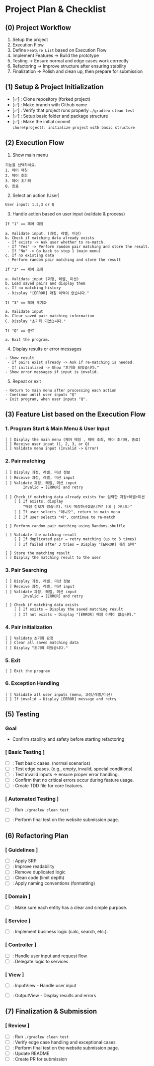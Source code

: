 # Project Plan & Checklist

## (0) Project Workflow
 1. Setup the project
 2. Execution Flow
 3. Define `Feature List` based on Execution Flow
 4. Implement Features → Build the prototype
 5. Testing → Ensure normal and edge cases work correctly
 6. Refactoring → Improve structure after ensuring stability
 7. Finalization → Polish and clean up, then prepare for submission





## (1) Setup & Project Initialization
- [✅] : Clone repository (forked project)
- [✅] : Make branch with Github name
- [✅] : Verify that project runs properly `./gradlew clean test`
- [✅] : Setup basic folder and package structure
- [✅] : Make the initial commit<br>
        `chore(project): initialize project with basic structure`





## (2) Execution Flow
1. Show main menu
```
기능을 선택하세요.
1. 페어 매칭
2. 페어 조회
3. 페어 초기화
Q. 종료
```

2. Select an action (User)
```
User input: 1,2,3 or Q
```

3. Handle action based on user input (validate & process)
```
If "1" == 페어 매칭

a. Validate input. (과정, 레벨, 미션)
b. Check if matching data already exists
 - If exists -> Ask user whether to re-match.
 - If "Yes" -> Perform random pair matching and store the result.
 - If "No" -> Go back to step 1 (main menu)
c. If no existing data
 - Perform random pair matching and store the result

```

```
If "2" == 페어 조회

a. Validate input (과정, 레벨, 미션)
b. Load saved pairs and display them
c. If no matching history
 - Display "[ERROR] 매칭 이력이 없습니다."
```

```
If "3" == 페어 초기화

a. Validate input
b. Clear saved pair matching information
C. Display "초기화 되었습니다."

```

```
If "Q" == 종료

a. Exit the program.

```

4. Display results or error messages
```
- Show result
 - If pairs exist already -> Ask if re-matching is needed.
 - If initialized -> Show "초기화 되었습니다."
- Show error messages if input is invalid.
```

5. Repeat or exit
```
- Return to main menu after processing each action
- Continue until user inputs "Q"
- Exit program, when user inputs "Q".
```




## (3) Feature List based on the Execution Flow

### 1. Program Start & Main Menu & User Input
```
[ ] Display the main menu (페어 매칭 , 페어 조회, 페어 초기화, 종료)
[ ] Receive user input (1, 2, 3, or Q)
[ ] Validate menu input (Invalid -> Error)
```

### 2. Pair matching
```
[ ] Display 과정, 레벨, 미션 정보
[ ] Receive 과정, 레벨, 미션 input
[ ] Validate 과정, 레벨, 미션 input
        Invalid → [ERROR] and retry

[ ] Check if matching data already exists for 입력한 과정+레벨+미션
    [ ] If exists, display
        "매칭 정보가 있습니다. 다시 매칭하시겠습니까? (네 | 아니오)"
    [ ] If user selects "아니오", return to main menu
    [ ] If user selects "네", continue to re-match

[ ] Perform random pair matching using Randoms.shuffle

[ ] Validate the matching result
    [ ] If duplicated pair → retry matching (up to 3 times)
    [ ] If failed after 3 tries → Display "[ERROR] 매칭 실패"

[ ] Store the matching result
[ ] Display the matching result to the user
```

### 3. Pair Searching

```
[ ] Display 과정, 레벨, 미션 정보
[ ] Receive 과정, 레벨, 미션 input
[ ] Validate 과정, 레벨, 미션 input
        Invalid → [ERROR] and retry

[ ] Check if matching data exists
    [ ] If exists → Display the saved matching result
    [ ] If not exists → Display "[ERROR] 매칭 이력이 없습니다."
```

### 4. Pair initialization
```
[ ] Validate 초기화 요청
[ ] Clear all saved matching data
[ ] Display "초기화 되었습니다."
```

### 5. Exit
```
[ ] Exit the program
```

### 6. Exception Handling
```
[ ] Validate all user inputs (menu, 과정/레벨/미션)
[ ] If invalid → Display [ERROR] message and retry
```





## (5) Testing
### Goal
- Confirm stability and safety before starting refactoring

### [ Basic Testing ]
- [ ] : Test basic cases. (normal scenarios)
- [ ] : Test edge cases. (e.g., empty, invalid, special conditions)
- [ ] : Test invalid inputs -> ensure proper error handling.
- [ ] : Confirm that no critical errors occur during feature usage.
- [ ] : Create TDD file for core features.

### [ Automated Testing ]
- [ ] : Run `./gradlew clean test`
- [ ] : Perform final test on the website submission page.





## (6) Refactoring Plan

### [ Guidelines ]
- [ ] : Apply SRP
- [ ] : Improve readability
- [ ] : Remove duplicated logic
- [ ] : Clean code (limit depth)
- [ ] : Apply naming conventions (formatting)

### [ Domain ]
- [ ] : Make sure each entity has a clear and simple purpose.

### [ Service ]
- [ ] : Implement business logic (calc, search, etc.).

### [ Controller ]
- [ ] : Handle user input and request flow
- [ ] : Delegate logic to services

### [ View ]
- [ ] : InputView  - Handle user input
- [ ] : OutputView - Display results and errors





## (7) Finalization & Submission

### [ Review ]
- [ ] : Run `./gradlew clean test` <All tests pass>
- [ ] : Verify edge case handling and exceptional cases
- [ ] : Perform final test on the website submission page.
- [ ] : Update README
- [ ] : Create PR for submission